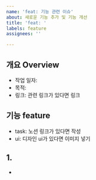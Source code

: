 ```yaml
---
name: 'feat: 기능 관련 이슈'
about: 새로운 기능 추가 및 기능 개선
title: 'feat: '
labels: feature
assignees: ''

---
```


<!-- 기능 내용 -->
## 개요 Overview
- 작업 일자: 
- 목적: 
- 링크: 관련 링크가 있다면 링크

<!-- 작업할 기능에 대해 간단히 작성 -->
## 기능 feature
- task: 노션 링크가 있다면 작성
- ui: 디자인 ui가 있다면 이미지 넣기

<!-- (선택) 자세한 내용 -->
## 1.
-
